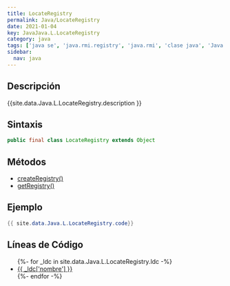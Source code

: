 ```yaml
---
title: LocateRegistry
permalink: Java/LocateRegistry
date: 2021-01-04
key: JavaJava.L.LocateRegistry
category: java
tags: ['java se', 'java.rmi.registry', 'java.rmi', 'clase java', 'Java 1.1']
sidebar: 
  nav: java
---
```


## Descripción
{{site.data.Java.L.LocateRegistry.description }}

## Sintaxis
~~~java
public final class LocateRegistry extends Object
~~~

## Métodos
* [createRegistry()](/Java/LocateRegistry/createRegistry)
* [getRegistry()](/Java/LocateRegistry/getRegistry)

## Ejemplo
~~~java
{{ site.data.Java.L.LocateRegistry.code}}
~~~

## Líneas de Código
<ul>
{%- for _ldc in site.data.Java.L.LocateRegistry.ldc -%}
   <li>
       <a href="{{_ldc['url'] }}">{{ _ldc['nombre'] }}</a>
   </li>
{%- endfor -%}
</ul>
